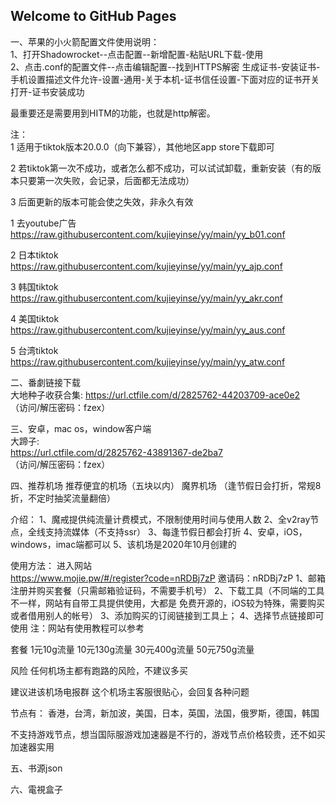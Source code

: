 ## Welcome to GitHub Pages  



一、苹果的小火箭配置文件使用说明：  
1、打开Shadowrocket--点击配置--新增配置-粘贴URL下载-使用  
2、点击.conf的配置文件--点击编辑配置--找到HTTPS解密
生成证书-安装证书-手机设置描述文件允许-设置-通用-关于本机-证书信任设置-下面对应的证书开关打开-证书安装成功  

最重要还是需要用到HITM的功能，也就是http解密。

注：  
1 适用于tiktok版本20.0.0（向下兼容），其他地区app store下载即可    

2 若tiktok第一次不成功，或者怎么都不成功，可以试试卸载，重新安装（有的版本只要第一次失败，会记录，后面都无法成功）  
  
3 后面更新的版本可能会使之失效，非永久有效

1 去youtube广告
https://raw.githubusercontent.com/kujieyinse/yy/main/yy_b01.conf

2 日本tiktok
https://raw.githubusercontent.com/kujieyinse/yy/main/yy_ajp.conf

3 韩国tiktok
https://raw.githubusercontent.com/kujieyinse/yy/main/yy_akr.conf

4 美国tiktok
https://raw.githubusercontent.com/kujieyinse/yy/main/yy_aus.conf

5 台湾tiktok
https://raw.githubusercontent.com/kujieyinse/yy/main/yy_atw.conf

二、番劇链接下载  
大地种子收获合集: https://url.ctfile.com/d/2825762-44203709-ace0e2  
 （访问/解压密码：fzex）

三、安卓，mac os，window客户端  
大蹄子:  
 https://url.ctfile.com/d/2825762-43891367-de2ba7  
 （访问/解压密码：fzex）

四、推荐机场
推荐便宜的机场（五块以内）
魔界机场
（逢节假日会打折，常规8折，不定时抽奖流量翻倍）

介绍：
1、魔戒提供纯流量计费模式，不限制使用时间与使用人数
2、全v2ray节点，全线支持流媒体（不支持ssr）
3、每逢节假日都会打折
4、安卓，iOS，windows，imac端都可以
5、该机场是2020年10月创建的

使用方法：
进入网站  
https://www.mojie.pw/#/register?code=nRDBj7zP
邀请码：nRDBj7zP
1、邮箱注册并购买套餐（只需邮箱验证码，不需要手机号）
2、下载工具（不同端的工具不一样，网站有自带工具提供使用，大都是
免费开源的，iOS较为特殊，需要购买或者借用别人的帐号）
3、添加购买的订阅链接到工具上；
4、选择节点链接即可使用
注：网站有使用教程可以参考

套餐
1元10g流量
10元130g流量
30元400g流量
50元750g流量

风险
任何机场主都有跑路的风险，不建议多买

建议进该机场电报群
这个机场主客服很贴心，会回复各种问题

节点有：
香港，台湾，新加波，美国，日本，英国，法国，俄罗斯，德国，韩国

不支持游戏节点，想当国际服游戏加速器是不行的，游戏节点价格较贵，还不如买加速器实用


五、书源json  

六、電視盒子


